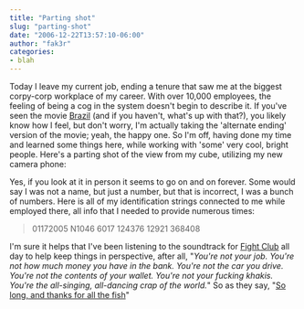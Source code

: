 ```yaml
---
title: "Parting shot"
slug: "parting-shot"
date: "2006-12-22T13:57:10-06:00"
author: "fak3r"
categories:
- blah
---
```


Today I leave my current job, ending a tenure that saw me at the biggest corpy-corp workplace of my career.  With over 10,000 employees, the feeling of being a cog in the system doesn't begin to describe it.  If you've seen the movie [Brazil](http://imdb.com/title/tt0088846/) (and if you haven't, what's up with that?), you likely know how I feel, but don't worry, I'm actually taking the 'alternate ending' version of the movie; yeah, the happy one.  So I'm off, having done my time and learned some things here, while working with 'some' very cool, bright people.  Here's a parting shot of the view from my cube, utilizing my new camera phone:





Yes, if you look at it in person it seems to go on and on forever.  Some would say I was not a name, but just a number, but that is incorrect, I was a bunch of numbers.  Here is all of my identification strings connected to me while employed there, all info that I needed to provide numerous times:


> 01172005
N1046
6017
124376
12921
368408


I'm sure it helps that I've been listening to the soundtrack for [Fight Club](http://imdb.com/title/tt0137523/) all day to help keep things in perspective, after all, "_You're not your job. You're not how much money you have in the bank. You're not the car you drive. You're not the contents of your wallet. You're not your fucking khakis. You're the all-singing, all-dancing crap of the world._"  So as they say, "[So long, and thanks for all the fish](http://en.wikipedia.org/wiki/So_Long,_and_Thanks_for_All_the_Fish)"
